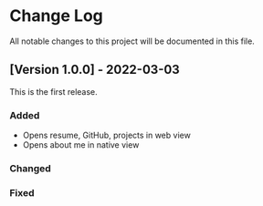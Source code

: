 
# Change Log
All notable changes to this project will be documented in this file.
 
## [Version 1.0.0] - 2022-03-03
 
This is the first release. 
 
### Added
- Opens resume, GitHub, projects in web view 
- Opens about me in native view
 
### Changed
 
### Fixed
 

  

